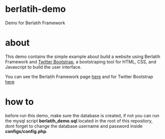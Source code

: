 berlatih-demo
=============

Demo for Berlatih Framework

about
==============

This demo contains the simple example about build a website using Berlatih Framework 
and [Twitter Bootstrap](http://twitter.github.com/bootstrap/), a bootstraping tool for HTML, CSS, and Javascript to build the user interface.

You can see the Berlatih Framework page [here](https://github.com/satriaprayoga/berlatih) 
and for Twitter Bootstrap [here](https://github.com/twitter/bootstrap/)

how to
==============
before run this demo, make sure the database is created, if not you can run the mysql script **berlatih_demo.sql** located in the
root of this repository, dont forget to change the database username and password inside **configs/config.php**.